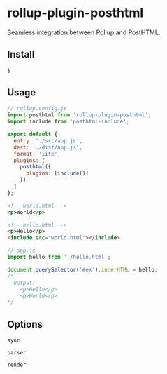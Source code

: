 # rollup-plugin-posthtml

Seamless integration between Rollup and PostHTML.

## Install

```bash
$
```

## Usage

```js
// rollup.config.js
import posthtml from 'rollup-plugin-posthtml';
import include from 'posthtml-include';

export default {
  entry: './src/app.js',
  dest: './dist/app.js',
  format: 'iife',
  plugins: [
    posthtml({
      plugins: [include()]
    })
  ]
};
```

```html
<!-- world.html -->
<p>World</p>
```

```html
<!-- hello.html -->
<p>Hello</p>
<include src="world.html"></include>
```

```js
// app.js
import hello from './hello.html';

document.querySelector('#ex').innerHTML = hello;
/*
  Output:
    <p>Hello</p>
    <p>World</p>
*/
```

## Options

`sync`

`parser`

`render`
